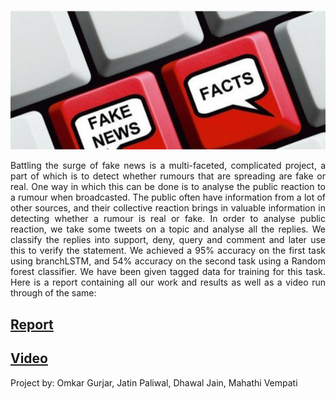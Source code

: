 
![Rumours](rumours.png)

<div style="text-align: justify"> 
Battling the surge of fake news is a multi-faceted, complicated project, a part of which is to detect whether rumours that are spreading are fake or real. One way in which this can be done is to analyse the public reaction to a rumour when broadcasted. The public often have information from a lot of other sources, and their collective reaction brings in valuable information in detecting whether a rumour is real or fake.
In order to analyse public reaction, we take some tweets on a topic and analyse all the replies. We classify the replies into support, deny, query and comment and later use this to verify the statement.
We achieved a 95% accuracy on the first task using branchLSTM, and 54% accuracy on the second task using a Random forest classifier. 
We have been given tagged data for training for this task. Here is a report containing all our work and results as well as a video run through of the same:
 </div> 

## [Report](IRE_final.pdf)
## [Video](www.google.com)

Project by: Omkar Gurjar, Jatin Paliwal, Dhawal Jain, Mahathi Vempati
